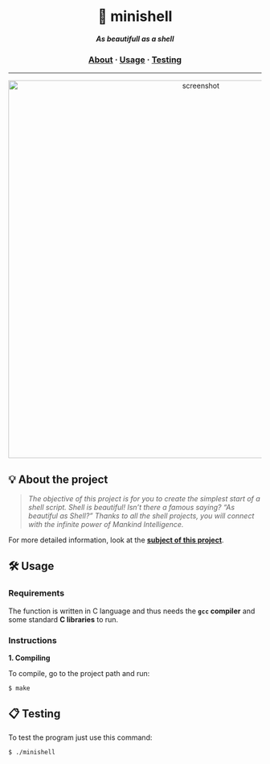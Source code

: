 <h1 align="center">
	🐚 minishell
</h1>

<p align="center">
	<b><i>As beautifull as a shell</i></b><br>
</p>

<h3 align="center">
	<a href="#%EF%B8%8F-about">About</a>
	<span> · </span>
	<a href="#%EF%B8%8F-usage">Usage</a>
	<span> · </span>
	<a href="#-testing">Testing</a>
</h3>

---

<p align="center">
	<img width="750" alt="screenshot" src="https://github.com/mhernangilp/minishell/assets/123759990/7a75ff01-4305-44d8-9d0b-ad66d897e627">
</p>

## 💡 About the project

> _The objective of this project is for you to create the simplest start of a shell
script. Shell is beautiful! Isn’t there a famous saying? “As beautiful as Shell?” Thanks
to all the shell projects, you will connect with the infinite power of Mankind Intelligence._


For more detailed information, look at the [**subject of this project**](https://github.com/mhernangilp/minishell/blob/master/es.subject.minishell.pdf).


## 🛠️ Usage

### Requirements

The function is written in C language and thus needs the **`gcc` compiler** and some standard **C libraries** to run.

### Instructions

**1. Compiling**

To compile, go to the project path and run:

```shell
$ make
```


## 📋 Testing

To test the program just use this command:

```shell
$ ./minishell
```
